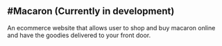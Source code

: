 #Macaron (Currently in development)
--------------------------------------------------------------

An ecommerce website that allows user to shop and buy macaron online and have the goodies delivered to your front door. 
